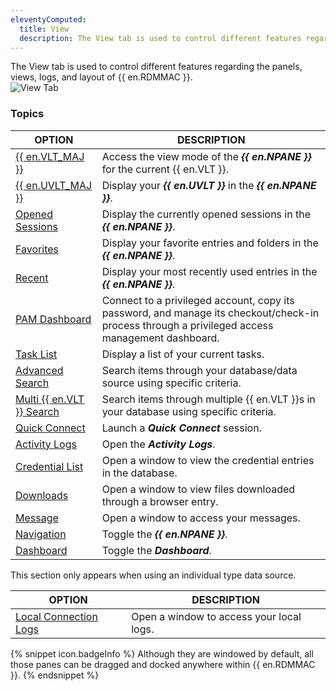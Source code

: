 ```yaml
---
eleventyComputed:
  title: View
  description: The View tab is used to control different features regarding the panels, views, logs, and layout of {{ en.RDMMAC }}. 
---
```

The View tab is used to control different features regarding the panels, views, logs, and layout of {{ en.RDMMAC }}.  
![View Tab](https://webdevolutions.azureedge.net/docs/en/rdm/mac/clip10354.png) 

### Topics 

| OPTION                          | DESCRIPTION |
|---------------------------------|-------------|
| [{{ en.VLT_MAJ }}](/rdm/mac/commands/view/vaults/) | Access the view mode of the ***{{ en.NPANE }}*** for the current {{ en.VLT }}. |
| [{{ en.UVLT_MAJ }}](/rdm/mac/commands/view/vaults/) | Display your ***{{ en.UVLT }}*** in the ***{{ en.NPANE }}***. |
| [Opened Sessions](/rdm/mac/commands/view/opened-sessions/) | Display the currently opened sessions in the ***{{ en.NPANE }}***. |
| [Favorites](/rdm/mac/user-interface/navigation-pane/favorite-entries/) | Display your favorite entries and folders in the ***{{ en.NPANE }}***. |
| [Recent](/rdm/mac/user-interface/navigation-pane/most-recently-used-entries/) | Display your most recently used entries in the ***{{ en.NPANE }}***. |
| [PAM Dashboard](/rdm/mac/commands/view/pam-dashboard/) | Connect to a privileged account, copy its password, and manage its checkout/check-in process through a privileged access management dashboard. |
| [Task List](/rdm/mac/commands/view/task-list/) | Display a list of your current tasks. |
| [Advanced Search](/rdm/mac/commands/view/advanced-search/) | Search items through your database/data source using specific criteria. |
| [Multi {{ en.VLT }} Search](/rdm/mac/commands/view/multi-vault-search/) | Search items through multiple {{ en.VLT }}s in your database using specific criteria. |
| [Quick Connect](/rdm/mac/commands/view/quick-connect/) | Launch a ***Quick Connect*** session. |
| [Activity Logs](/rdm/mac/commands/view/activity-logs/) | Open the ***Activity Logs***. |
| [Credential List](/rdm/mac/commands/view/credential-list/) | Open a window to view the credential entries in the database. |
| [Downloads](/rdm/mac/commands/view/downloads/) | Open a window to view files downloaded through a browser entry. |
| [Message](/rdm/mac/commands/view/message/) | Open a window to access your messages. |
| [Navigation](/rdm/mac/user-interface/navigation-pane/) | Toggle the ***{{ en.NPANE }}***. |
| [Dashboard](/rdm/mac/user-interface/content-area/dashboard/) | Toggle the ***Dashboard***. |

This section only appears when using an individual type data source.  

| OPTION                                           | DESCRIPTION |
|--------------------------------------------------|-------------|
| [Local Connection Logs](/rdm/mac/commands/view/local-connection-logs/) | Open a window to access your local logs. |

{% snippet icon.badgeInfo %} 
Although they are windowed by default, all those panes can be dragged and docked anywhere within {{ en.RDMMAC }}. 
{% endsnippet %}
